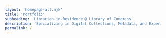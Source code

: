 ```yaml
---
layout: 'homepage-alt.njk'
title: 'Portfolio'
subheading: 'Librarian-in-Residence @ Library of Congress'
description: 'Specializing in Digital Collections, Metadata, and Experimental Data'
permalink: /
---
```

